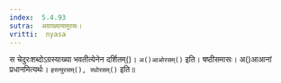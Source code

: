 ```yaml
---
index:  5.4.93
sutra:  अग्राख्यायामुरसः।
vritti:  nyasa
---
```


स चेदुरःशब्दोऽग्रस्याख्या भवतीत्येनेन दर्शितम्()। `अ()आओरसम्()` इति। षष्ठीसमासः। अ()आआनां प्रधानमित्यर्थः। `हस्त्युरसम्(), रथोरसम्()` इति॥
